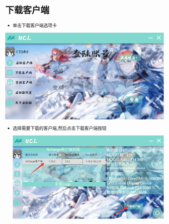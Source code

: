# 下载客户端

* 单击下载客户端选项卡

![](<../.gitbook/assets/image (4).png>)

*   选择需要下载的客户端,然后点击下载客户端按钮

    ![](<../.gitbook/assets/image (7).png>)
